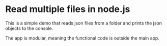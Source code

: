 # Read multiple files in node.js

This is a simple demo that reads json files from a folder and prints the json objects to the console.

The app is modular, meaning the functional code is outside the main app.